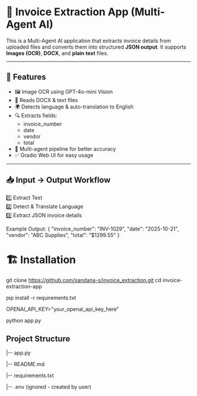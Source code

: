 # 🧾 Invoice Extraction App (Multi-Agent AI)

This is a Multi-Agent AI application that extracts invoice details from uploaded files and converts them into structured **JSON output**. It supports **Images (OCR)**, **DOCX**, and **plain text** files.

---

## 🚀 Features

- 🖼 Image OCR using GPT-4o-mini Vision
- 📄 Reads DOCX & text files
- 🌍 Detects language & auto-translation to English
- 🔍 Extracts fields:
  - invoice_number
  - date
  - vendor
  - total
- 🤖 Multi-agent pipeline for better accuracy
- ✅ Gradio Web UI for easy usage

---

## 📥 Input → Output Workflow

1️⃣ Extract Text  
2️⃣ Detect & Translate Language  
3️⃣ Extract JSON invoice details  

Example Output:
{
  "invoice_number": "INV-1029",
  "date": "2025-10-21",
  "vendor": "ABC Supplies",
  "total": "$1299.55"
}

# 🏗 Installation

git clone <https://github.com/sandana-s/invoice_extraction.git>
cd invoice-extraction-app

pip install -r requirements.txt

OPENAI_API_KEY="your_openai_api_key_here"

python app.py

## Project Structure

|-- app.py

|-- README.md

|-- requirements.txt

|-- .env (ignored - created by user)
